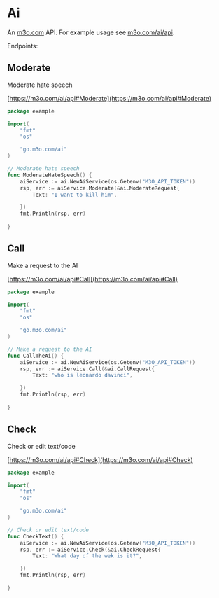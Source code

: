 # Ai

An [m3o.com](https://m3o.com) API. For example usage see [m3o.com/ai/api](https://m3o.com/ai/api).

Endpoints:

## Moderate

Moderate hate speech


[https://m3o.com/ai/api#Moderate](https://m3o.com/ai/api#Moderate)

```go
package example

import(
	"fmt"
	"os"

	"go.m3o.com/ai"
)

// Moderate hate speech
func ModerateHateSpeech() {
	aiService := ai.NewAiService(os.Getenv("M3O_API_TOKEN"))
	rsp, err := aiService.Moderate(&ai.ModerateRequest{
		Text: "I want to kill him",

	})
	fmt.Println(rsp, err)
	
}
```
## Call

Make a request to the AI


[https://m3o.com/ai/api#Call](https://m3o.com/ai/api#Call)

```go
package example

import(
	"fmt"
	"os"

	"go.m3o.com/ai"
)

// Make a request to the AI
func CallTheAi() {
	aiService := ai.NewAiService(os.Getenv("M3O_API_TOKEN"))
	rsp, err := aiService.Call(&ai.CallRequest{
		Text: "who is leonardo davinci",

	})
	fmt.Println(rsp, err)
	
}
```
## Check

Check or edit text/code


[https://m3o.com/ai/api#Check](https://m3o.com/ai/api#Check)

```go
package example

import(
	"fmt"
	"os"

	"go.m3o.com/ai"
)

// Check or edit text/code
func CheckText() {
	aiService := ai.NewAiService(os.Getenv("M3O_API_TOKEN"))
	rsp, err := aiService.Check(&ai.CheckRequest{
		Text: "What day of the wek is it?",

	})
	fmt.Println(rsp, err)
	
}
```
